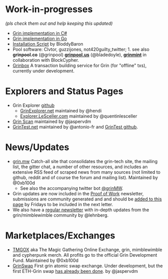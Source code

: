 # Work-in-progresses
_(pls check them out and help keeping this updated)_
 * [Grin implementation in C#](https://github.com/dandcg/grin-dotnet)
 * [Grin implementation in Go](https://github.com/dblokhin/gringo)
 * [Installation Script](https://github.com/BloddyBaron/Vault712) by BloddyBaron
 * Pool software: Clvtor, guzzijones, not420guilty_twitter; 1. see also **grinpool.co** (@grinpool) [**grinpool.us**](https://github.com/grin-pool/grin-pool) (@bladedoyle), [**grinmint**](https://grinmint.com) in collaboration with BlockCypher.
 * [Grinbox](https://grinbox.io) A transaction building service for Grin (for "offline" txs), currently under development.



# Explorers and Status Pages

* Grin Explorer [github](https://github.com/mimblewimble/grin-explorer)
  * [GrinExplorer.net](https://grinexplorer.net/) maintained by @hendi
  * [Explorer.LeSceller.com](http://explorer.lesceller.com/) maintained by @quentinlesceller
* [Grin Scan](http://grinscan.net) maintained by @jaspervdm
* [GrinTest.net](http://grintest.net) maintained by @antonio-fr and [GrinTest github](https://github.com/antonio-fr/GrinTest).

# News/Updates
* [grin.mw](https://grin.mw) Catch-all site that consolidates the grin-tech site, the mailing list, the gitter chat, a number of other resources, and includes an extensive RSS feed of scraped news from many sources (not limited to github, reddit and of course the forum and mailing list). Maintained by @0xb100d
  * See also the accompanying twitter bot [@grinMW](https://twitter.com/grinMW).
 * Grin updates are now included in the [Proof of Work](http://proofofwork.news/) newsletter, submissions are community generated and and should be [added to this page](https://github.com/mimblewimble/docs/wiki/Proof-of-Work-updates) by Fridays to be included in the next letter. 
* We also have a [regular newsletter](https://grinnews.substack.com/) with in-depth updates from the grin/mimblewimble community by @lehnberg.

# Marketplaces/Exchanges
* [TMGOX](https://tmgox.com) aka The Magic Gathering Online Exchange, grin, mimblewimble and cypherpunk merch. All profits go to the official Grin Development Fund. Maintained by @0xb100d
* [GrinSwap](https://grinswap.com/) First grin atomic swap exchange. Under development, but the first ETH-Grin swap [has already been done](https://medium.com/grinswap/first-grin-atomic-swap-a16b4cc19196). by @jaspervdm